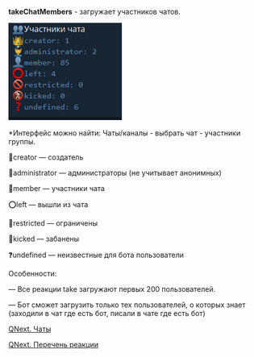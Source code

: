 
**takeChatMembers** - загружает участников чатов. 


![](./1.png)

*Интерфейс можно найти: Чаты/каналы - выбрать чат - участники группы.

👑creator — создатель

👮administrator — администраторы (не учитывает анонимных)

👤member — участники чата

⭕️left — вышли из чата

🚫restricted — ограничены

🚷kicked — забанены

❓undefined — неизвестные для бота пользователи

Особенности:

— Все реакции take загружают первых 200 пользователей.

— Бот сможет загрузить только тех пользователей, о которых знает (заходили в чат где есть бот, писали в чате где есть бот)



[QNext. Чаты](/ph/QNext-admin-chat-about-07-05)

[QNext. Перечень реакции](/ph/QNext-admin-reaction-about-05-01)